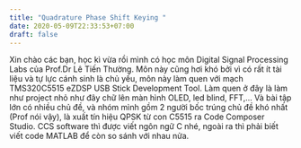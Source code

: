 ```yaml
---
title: "Quadrature Phase Shift Keying "
date: 2020-05-09T22:33:53+07:00
draft: false
---
```

Xin chào các bạn, học kì vừa rồi mình có học môn Digital Signal Processing Labs của Prof.Dr Lê Tiến Thường. Môn này cũng hơi khó bởi vì có rất ít tài liệu và tự lực cánh sinh là chủ yếu, môn này làm quen với mạch TMS320C5515 eZDSP USB Stick Development Tool. Làm quen ở đây là làm như project nhỏ như đây chữ lên màn hình OLED, led blind, FFT,... Và bài tập lớn có nhiều chủ đề, và nhóm mình gồm 2 người bốc trúng chủ đề khó nhất (Prof nói vậy), là xuất tín hiệu QPSK từ con C5515 ra Code Composer Studio. CCS software thì được viết ngôn ngữ C nhé, ngoài ra thì phải biết viết code MATLAB để còn so sánh với nhau nửa.
